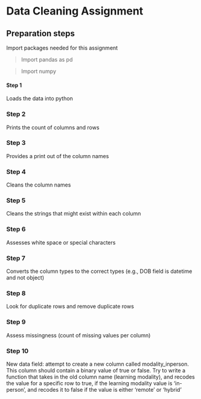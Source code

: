 # Data Cleaning Assignment

## Preparation steps
Import packages needed for this assignment 
> Import pandas as pd

> Import numpy 

#### Step 1
Loads the data into python

### Step 2
Prints the count of columns and rows 


### Step 3
Provides a print out of the column names 

### Step 4
Cleans the column names 


### Step 5
Cleans the strings that might exist within each column


### Step 6
Assesses white space or special characters 


### Step 7
Converts the column types to the correct types (e.g., DOB field is datetime and not object) 


### Step 8
Look for duplicate rows and remove duplicate rows 


### Step 9
Assess missingness (count of missing values per column) 


### Step 10
New data field: attempt to create a new column called modality_inperson. This column should contain a binary value of true or false. Try to write a function that takes in the old column name (learning modality), and recodes the value for a specific row to true, if the learning modality value is ‘in-person’, and recodes it to false if the value is either ‘remote’ or ‘hybrid’ 

